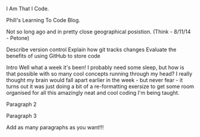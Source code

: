 <!-- This template is in markdown, not html, so
  it will not render beautifully when you copy and
  paste it into your github.io site, but it will at
  least be published. Next week you'll be creating a
  blog template using HTML and CSS and you'll be able
  to copy and paste the blog posts from week 1 in there
  to make them pretty next week.

  For now, please replace the title, subtitle (if desired),
  and date with the text you would like. Markdown is pretty
  simple, so you can just feel free to type. =) You'll want
  to delete this chunk of a comment as well. -->


I Am That I Code.

Phill's Learning To Code Blog.

Not so long ago and in pretty close geographical posistion.
(Think - 8/11/14 - Petone)


Describe version control
Explain how git tracks changes
Evaluate the benefits of using GitHub to store code

Intro
Well what a week it's been! I probably need some sleep, but how is that possible with so many cool concepts running through my head? I really thought my brain would fall apart earlier in the week - but never fear - it turns out it was just doing a bit of a re-formatting exersize to get some room organised for all this amazingly neat and cool coding I'm being taught.



Paragraph 2

Paragraph 3

Add as many paragraphs as you want!!!
